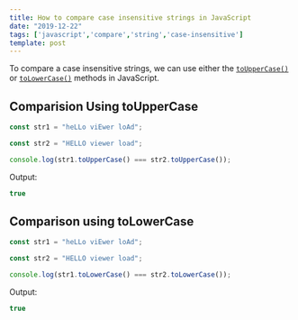 ```yaml
---
title: How to compare case insensitive strings in JavaScript
date: "2019-12-22"
tags: ['javascript','compare','string','case-insensitive']
template: post
---
```


To compare a case insensitive strings, we can use either the [`toUpperCase()`](/javascript-string-to-uppercase/) or [`toLowerCase()`](/javascript-string-to-lowercase/) methods in JavaScript.

## Comparision Using toUpperCase

```js
const str1 = "heLLo viEwer loAd";

const str2 = "HELLO viewer load";

console.log(str1.toUpperCase() === str2.toUpperCase());
```

Output:

```js
true
```

## Comparison using toLowerCase

```js
const str1 = "heLLo viEwer loAd";

const str2 = "HELLO viewer load";

console.log(str1.toLowerCase() === str2.toLowerCase());
```

Output:

```js
true
```
